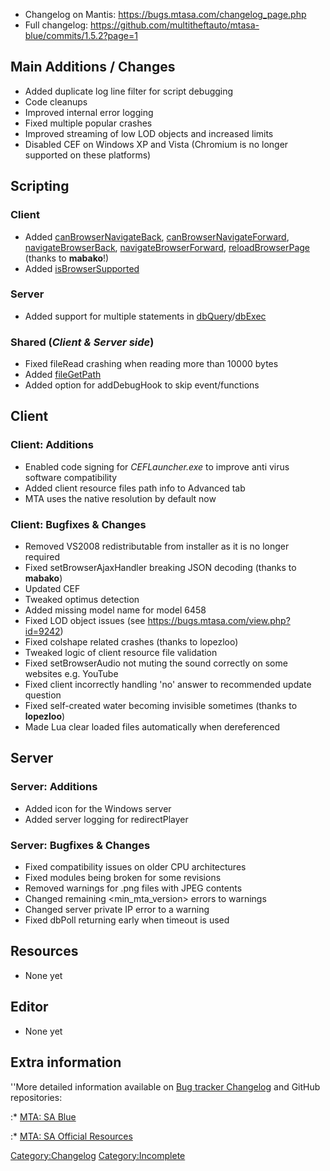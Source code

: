 -   Changelog on Mantis: <https://bugs.mtasa.com/changelog_page.php>
-   Full changelog: <https://github.com/multitheftauto/mtasa-blue/commits/1.5.2?page=1>

Main Additions / Changes
------------------------

-   Added duplicate log line filter for script debugging
-   Code cleanups
-   Improved internal error logging
-   Fixed multiple popular crashes
-   Improved streaming of low LOD objects and increased limits
-   Disabled CEF on Windows XP and Vista (Chromium is no longer supported on these platforms)

Scripting
---------

### Client

-   Added [canBrowserNavigateBack](/docs/canbrowsernavigateback.md "wikilink"), [canBrowserNavigateForward](/docs/canbrowsernavigateforward.md "wikilink"), [navigateBrowserBack](/docs/navigatebrowserback.md "wikilink"), [navigateBrowserForward](/docs/navigatebrowserforward.md "wikilink"), [reloadBrowserPage](/docs/reloadbrowserpage.md "wikilink") (thanks to **mabako**!)
-   Added [isBrowserSupported](/docs/isbrowsersupported.md "wikilink")

### Server

-   Added support for multiple statements in [dbQuery](/docs/dbquery.md "wikilink")/[dbExec](/docs/dbexec.md "wikilink")

### Shared (*Client & Server side*)

-   Fixed fileRead crashing when reading more than 10000 bytes
-   Added [fileGetPath](/docs/filegetpath.md "wikilink")
-   Added option for addDebugHook to skip event/functions

Client
------

### Client: Additions

-   Enabled code signing for *CEFLauncher.exe* to improve anti virus software compatibility
-   Added client resource files path info to Advanced tab
-   MTA uses the native resolution by default now

### Client: Bugfixes & Changes

-   Removed VS2008 redistributable from installer as it is no longer required
-   Fixed setBrowserAjaxHandler breaking JSON decoding (thanks to **mabako**)
-   Updated CEF
-   Tweaked optimus detection
-   Added missing model name for model 6458
-   Fixed LOD object issues (see <https://bugs.mtasa.com/view.php?id=9242>)
-   Fixed colshape related crashes (thanks to lopezloo)
-   Tweaked logic of client resource file validation
-   Fixed setBrowserAudio not muting the sound correctly on some websites e.g. YouTube
-   Fixed client incorrectly handling 'no' answer to recommended update question
-   Fixed self-created water becoming invisible sometimes (thanks to **lopezloo**)
-   Made Lua clear loaded files automatically when dereferenced

Server
------

### Server: Additions

-   Added icon for the Windows server
-   Added server logging for redirectPlayer

### Server: Bugfixes & Changes

-   Fixed compatibility issues on older CPU architectures
-   Fixed modules being broken for some revisions
-   Removed warnings for .png files with JPEG contents
-   Changed remaining <min_mta_version> errors to warnings
-   Changed server private IP error to a warning
-   Fixed dbPoll returning early when timeout is used

Resources
---------

-   None yet

Editor
------

-   None yet

Extra information
-----------------

''More detailed information available on [Bug tracker Changelog](https://bugs.multitheftauto.com/changelog_page.php) and GitHub repositories:

:\* [MTA: SA Blue](https://github.com/multitheftauto/mtasa-blue)

:\* [MTA: SA Official Resources](https://github.com/multitheftauto/mtasa-resources)

[Category:Changelog](/docs/category-changelog.md "wikilink") [Category:Incomplete](/docs/category-incomplete.md "wikilink")
